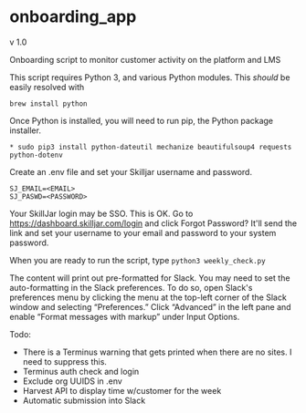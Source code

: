 # onboarding_app
v 1.0

Onboarding script to monitor customer activity on the platform and LMS

This script requires Python 3, and various Python modules. This _should_ be easily
resolved with

```brew install python```

Once Python is installed, you will need to run pip, the Python package installer.
```
* sudo pip3 install python-dateutil mechanize beautifulsoup4 requests python-dotenv
```

Create an .env file and set your Skilljar username and password.
```
SJ_EMAIL=<EMAIL>
SJ_PASWD=<PASSWORD>
```
Your SkillJar login may be SSO. This is OK. Go to https://dashboard.skilljar.com/login and click Forgot Password? It'll send the link and set your username to your email and password to your system password.

When you are ready to run the script, type ```python3 weekly_check.py```

The content will print out pre-formatted for Slack. You may need to set the auto-formatting in the Slack preferences. To do so, open Slack's preferences menu by clicking the menu at the top-left corner of the Slack window and selecting “Preferences.” Click “Advanced” in the left pane and enable “Format messages with markup” under Input Options.

Todo: 
 * There is a Terminus warning that gets printed when there are no sites. I need to suppress this.
 * Terminus auth check and login
 * Exclude org UUIDS in .env
 * Harvest API to display time w/customer for the week
 * Automatic submission into Slack
